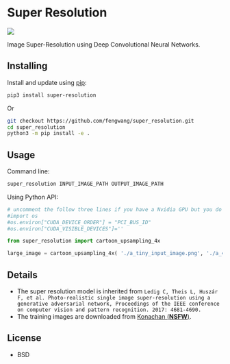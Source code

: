 # Super Resolution

![](https://github.com/fengwang/super_resolution/raw/master/assets/demo_2.png)


Image Super-Resolution using Deep Convolutional Neural Networks.

## Installing

Install and update using [pip](https://pip.pypa.io/en/stable/quickstart/):

```bash
pip3 install super-resolution
```
Or
```bash
git checkout https://github.com/fengwang/super_resolution.git
cd super_resolution
python3 -m pip install -e .
```


## Usage

Command line:

```bash
super_resolution INPUT_IMAGE_PATH OUTPUT_IMAGE_PATH
```

Using Python API:

```python
# uncomment the follow three lines if you have a Nvidia GPU but you do not want to enable it.
#import os
#os.environ["CUDA_DEVICE_ORDER"] = "PCI_BUS_ID"
#os.environ["CUDA_VISIBLE_DEVICES"]=''

from super_resolution import cartoon_upsampling_4x

large_image = cartoon_upsampling_4x( './a_tiny_input_image.png', './a_4x_larger_output_image.png' )
```

## Details

+ The super resolution model is inherited from `Ledig C, Theis L, Huszár F, et al. Photo-realistic single image super-resolution using a generative adversarial network, Proceedings of the IEEE conference on computer vision and pattern recognition. 2017: 4681-4690.`
+ The training images are downloaded from [Konachan (__NSFW__)](https://konachan.com/).

## License

+ BSD

